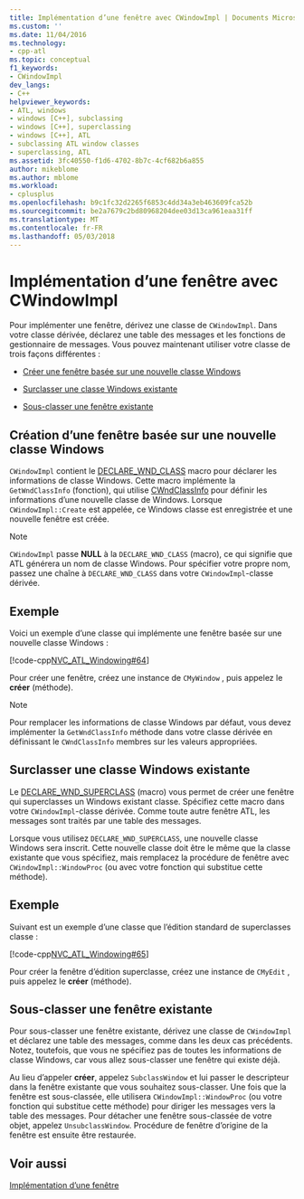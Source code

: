 ```yaml
---
title: Implémentation d’une fenêtre avec CWindowImpl | Documents Microsoft
ms.custom: ''
ms.date: 11/04/2016
ms.technology:
- cpp-atl
ms.topic: conceptual
f1_keywords:
- CWindowImpl
dev_langs:
- C++
helpviewer_keywords:
- ATL, windows
- windows [C++], subclassing
- windows [C++], superclassing
- windows [C++], ATL
- subclassing ATL window classes
- superclassing, ATL
ms.assetid: 3fc40550-f1d6-4702-8b7c-4cf682b6a855
author: mikeblome
ms.author: mblome
ms.workload:
- cplusplus
ms.openlocfilehash: b9c1fc32d2265f6853c4dd34a3eb463609fca52b
ms.sourcegitcommit: be2a7679c2bd80968204dee03d13ca961eaa31ff
ms.translationtype: MT
ms.contentlocale: fr-FR
ms.lasthandoff: 05/03/2018
---
```

# <a name="implementing-a-window-with-cwindowimpl"></a>Implémentation d’une fenêtre avec CWindowImpl
Pour implémenter une fenêtre, dérivez une classe de `CWindowImpl`. Dans votre classe dérivée, déclarez une table des messages et les fonctions de gestionnaire de messages. Vous pouvez maintenant utiliser votre classe de trois façons différentes :  
  
-   [Créer une fenêtre basée sur une nouvelle classe Windows](#_atl_creating_a_window_based_on_a_new_windows_class)  
  
-   [Surclasser une classe Windows existante](#_atl_superclassing_an_existing_windows_class)  
  
-   [Sous-classer une fenêtre existante](#_atl_subclassing_an_existing_window)  
  
##  <a name="_atl_creating_a_window_based_on_a_new_windows_class"></a> Création d’une fenêtre basée sur une nouvelle classe Windows  
 `CWindowImpl` contient le [DECLARE_WND_CLASS](reference/window-class-macros.md#declare_wnd_class) macro pour déclarer les informations de classe Windows. Cette macro implémente la `GetWndClassInfo` (fonction), qui utilise [CWndClassInfo](../atl/reference/cwndclassinfo-class.md) pour définir les informations d’une nouvelle classe de Windows. Lorsque `CWindowImpl::Create` est appelée, ce Windows classe est enregistrée et une nouvelle fenêtre est créée.  
  
> [!NOTE]
>  `CWindowImpl` passe **NULL** à la `DECLARE_WND_CLASS` (macro), ce qui signifie que ATL générera un nom de classe Windows. Pour spécifier votre propre nom, passez une chaîne à `DECLARE_WND_CLASS` dans votre `CWindowImpl`-classe dérivée.  
  
## <a name="example"></a>Exemple  
 Voici un exemple d’une classe qui implémente une fenêtre basée sur une nouvelle classe Windows :  
  
 [!code-cpp[NVC_ATL_Windowing#64](../atl/codesnippet/cpp/implementing-a-window-with-cwindowimpl_1.h)]  
  
 Pour créer une fenêtre, créez une instance de `CMyWindow` , puis appelez le **créer** (méthode).  
  
> [!NOTE]
>  Pour remplacer les informations de classe Windows par défaut, vous devez implémenter la `GetWndClassInfo` méthode dans votre classe dérivée en définissant le `CWndClassInfo` membres sur les valeurs appropriées.  
  
##  <a name="_atl_superclassing_an_existing_windows_class"></a> Surclasser une classe Windows existante  
 Le [DECLARE_WND_SUPERCLASS](reference/window-class-macros.md#declare_wnd_superclass) (macro) vous permet de créer une fenêtre qui superclasses un Windows existant classe. Spécifiez cette macro dans votre `CWindowImpl`-classe dérivée. Comme toute autre fenêtre ATL, les messages sont traités par une table des messages.  
  
 Lorsque vous utilisez `DECLARE_WND_SUPERCLASS`, une nouvelle classe Windows sera inscrit. Cette nouvelle classe doit être le même que la classe existante que vous spécifiez, mais remplacez la procédure de fenêtre avec `CWindowImpl::WindowProc` (ou avec votre fonction qui substitue cette méthode).  
  
## <a name="example"></a>Exemple  
 Suivant est un exemple d’une classe que l’édition standard de superclasses classe :  
  
 [!code-cpp[NVC_ATL_Windowing#65](../atl/codesnippet/cpp/implementing-a-window-with-cwindowimpl_2.h)]  
  
 Pour créer la fenêtre d’édition superclasse, créez une instance de `CMyEdit` , puis appelez le **créer** (méthode).  
  
##  <a name="_atl_subclassing_an_existing_window"></a> Sous-classer une fenêtre existante  
 Pour sous-classer une fenêtre existante, dérivez une classe de `CWindowImpl` et déclarez une table des messages, comme dans les deux cas précédents. Notez, toutefois, que vous ne spécifiez pas de toutes les informations de classe Windows, car vous allez sous-classer une fenêtre qui existe déjà.  
  
 Au lieu d’appeler **créer**, appelez `SubclassWindow` et lui passer le descripteur dans la fenêtre existante que vous souhaitez sous-classer. Une fois que la fenêtre est sous-classée, elle utilisera `CWindowImpl::WindowProc` (ou votre fonction qui substitue cette méthode) pour diriger les messages vers la table des messages. Pour détacher une fenêtre sous-classée de votre objet, appelez `UnsubclassWindow`. Procédure de fenêtre d’origine de la fenêtre est ensuite être restaurée.  
  
## <a name="see-also"></a>Voir aussi  
 [Implémentation d’une fenêtre](../atl/implementing-a-window.md)

